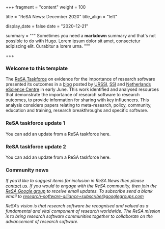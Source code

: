+++
fragment = "content"
weight = 100

title = "ReSA News: December 2020"
title_align = "left"

display_date = false
date = "2020-12-21"

summary = """
Sometimes you need a **markdown** summary and that's not possible to do with
[Hugo](https://gohugo.io). Lorem ipsum dolor sit amet, consectetur adipiscing
elit. Curabitur a lorem urna.
"""

+++

### Welcome to this template

The [ReSA Taskforce](http://www.researchsoft.org/resa-taskforces-join-us/) on evidence for the
importance of research software presented its outcomes in a [blog](https://zenodo.org/record/3884311#.Xt7-NvJS-lM)
posted by [URSSI](http://urssi.us/blog/2020/06/08/evidence-for-the-importance-of-research-software/),
[SSI](https://www.software.ac.uk/blog/2020-06-08-evidence-importance-research-software) and
[Netherlands eScience Centre](https://blog.esciencecenter.nl/evidence-for-the-importance-of-research-software-1cb4a49077f3)
in early June. This work identified and analysed resources that demonstrate the importance of
research software to research outcomes, to provide information for sharing with key influencers.
This analysis considers papers relating to meta-research, policy, community, education and training, research breakthroughs and specific software.

### ReSA taskforce update 1

You can add an update from a ReSA taskforce here.

### ReSA taskforce update 2

You can add an update from a ReSA taskforce here.

### Community news

*If you’d like to suggest items for inclusion in ReSA News then please [contact us](/contact). If you would to engage with the ReSA community, then join the [ReSA Google group](https://groups.google.com/forum/#!forum/research-software-alliance) to receive email updates. To subscribe send a blank email to [research-software-alliance+subscribe@googlegroups.com](mailto:research-software-alliance+subscribe@googlegroups.com)*

*ReSA’s vision is that research software be recognised and valued as a fundamental and vital component of research worldwide. The ReSA mission is to bring research software communities together to collaborate on the advancement of research software.*
